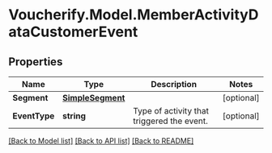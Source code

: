 # Voucherify.Model.MemberActivityDataCustomerEvent

## Properties

Name | Type | Description | Notes
------------ | ------------- | ------------- | -------------
**Segment** | [**SimpleSegment**](SimpleSegment.md) |  | [optional] 
**EventType** | **string** | Type of activity that triggered the event. | [optional] 

[[Back to Model list]](../../README.md#documentation-for-models) [[Back to API list]](../../README.md#documentation-for-api-endpoints) [[Back to README]](../../README.md)

